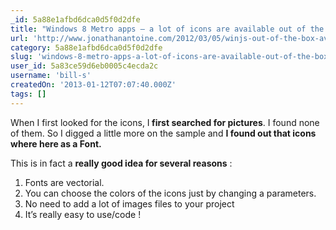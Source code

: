 ```yaml
---
_id: 5a88e1afbd6dca0d5f0d2dfe
title: "Windows 8 Metro apps – a lot of icons are available out of the box !"
url: 'http://www.jonathanantoine.com/2012/03/05/winjs-out-of-the-box-available-icons/'
category: 5a88e1afbd6dca0d5f0d2dfe
slug: 'windows-8-metro-apps-a-lot-of-icons-are-available-out-of-the-box'
user_id: 5a83ce59d6eb0005c4ecda2c
username: 'bill-s'
createdOn: '2013-01-12T07:07:40.000Z'
tags: []
---
```


When I first looked for the icons, I<strong> first searched for pictures</strong>. I found none of them.
So I digged a little more on the sample and <strong>I found out that icons where here as a Font.</strong>

This is in fact a <strong>really good idea for several reasons</strong> :
<ol>
	<li>Fonts are vectorial.</li>
	<li>You can choose the colors of the icons just by changing a parameters.</li>
	<li>No need to add a lot of images files to your project</li>
	<li>It’s really easy to use/code !</li>
</ol>
